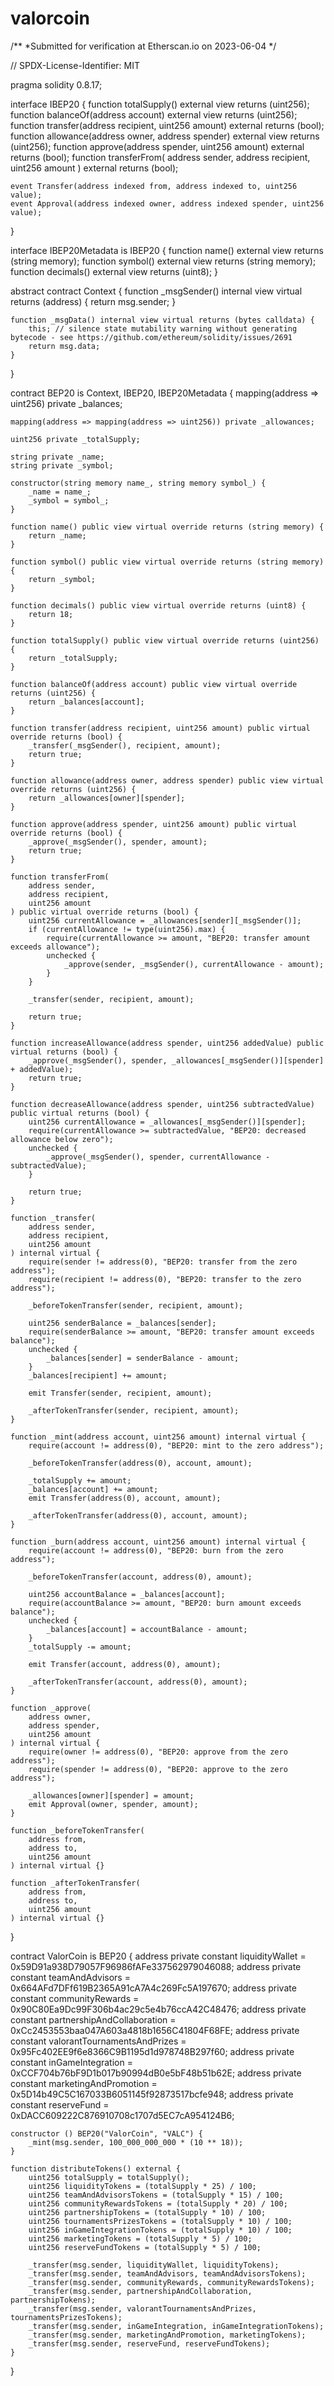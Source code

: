 # valorcoin
/**
 *Submitted for verification at Etherscan.io on 2023-06-04
*/

// SPDX-License-Identifier: MIT

pragma solidity 0.8.17;

interface IBEP20 {
    function totalSupply() external view returns (uint256);
    function balanceOf(address account) external view returns (uint256);
    function transfer(address recipient, uint256 amount) external returns (bool);
    function allowance(address owner, address spender) external view returns (uint256);
    function approve(address spender, uint256 amount) external returns (bool);
    function transferFrom(
        address sender,
        address recipient,
        uint256 amount
    ) external returns (bool);
   
    event Transfer(address indexed from, address indexed to, uint256 value);
    event Approval(address indexed owner, address indexed spender, uint256 value);
}

interface IBEP20Metadata is IBEP20 {
    function name() external view returns (string memory);
    function symbol() external view returns (string memory);
    function decimals() external view returns (uint8);
}

abstract contract Context {
    function _msgSender() internal view virtual returns (address) {
        return msg.sender;
    }

    function _msgData() internal view virtual returns (bytes calldata) {
        this; // silence state mutability warning without generating bytecode - see https://github.com/ethereum/solidity/issues/2691
        return msg.data;
    }
}

contract BEP20 is Context, IBEP20, IBEP20Metadata {
    mapping(address => uint256) private _balances;

    mapping(address => mapping(address => uint256)) private _allowances;

    uint256 private _totalSupply;

    string private _name;
    string private _symbol;

    constructor(string memory name_, string memory symbol_) {
        _name = name_;
        _symbol = symbol_;
    }

    function name() public view virtual override returns (string memory) {
        return _name;
    }

    function symbol() public view virtual override returns (string memory) {
        return _symbol;
    }

    function decimals() public view virtual override returns (uint8) {
        return 18;
    }

    function totalSupply() public view virtual override returns (uint256) {
        return _totalSupply;
    }

    function balanceOf(address account) public view virtual override returns (uint256) {
        return _balances[account];
    }

    function transfer(address recipient, uint256 amount) public virtual override returns (bool) {
        _transfer(_msgSender(), recipient, amount);
        return true;
    }

    function allowance(address owner, address spender) public view virtual override returns (uint256) {
        return _allowances[owner][spender];
    }

    function approve(address spender, uint256 amount) public virtual override returns (bool) {
        _approve(_msgSender(), spender, amount);
        return true;
    }

    function transferFrom(
        address sender,
        address recipient,
        uint256 amount
    ) public virtual override returns (bool) {
        uint256 currentAllowance = _allowances[sender][_msgSender()];
        if (currentAllowance != type(uint256).max) {
            require(currentAllowance >= amount, "BEP20: transfer amount exceeds allowance");
            unchecked {
                _approve(sender, _msgSender(), currentAllowance - amount);
            }
        }

        _transfer(sender, recipient, amount);

        return true;
    }

    function increaseAllowance(address spender, uint256 addedValue) public virtual returns (bool) {
        _approve(_msgSender(), spender, _allowances[_msgSender()][spender] + addedValue);
        return true;
    }

    function decreaseAllowance(address spender, uint256 subtractedValue) public virtual returns (bool) {
        uint256 currentAllowance = _allowances[_msgSender()][spender];
        require(currentAllowance >= subtractedValue, "BEP20: decreased allowance below zero");
        unchecked {
            _approve(_msgSender(), spender, currentAllowance - subtractedValue);
        }

        return true;
    }

    function _transfer(
        address sender,
        address recipient,
        uint256 amount
    ) internal virtual {
        require(sender != address(0), "BEP20: transfer from the zero address");
        require(recipient != address(0), "BEP20: transfer to the zero address");

        _beforeTokenTransfer(sender, recipient, amount);

        uint256 senderBalance = _balances[sender];
        require(senderBalance >= amount, "BEP20: transfer amount exceeds balance");
        unchecked {
            _balances[sender] = senderBalance - amount;
        }
        _balances[recipient] += amount;

        emit Transfer(sender, recipient, amount);

        _afterTokenTransfer(sender, recipient, amount);
    }

    function _mint(address account, uint256 amount) internal virtual {
        require(account != address(0), "BEP20: mint to the zero address");

        _beforeTokenTransfer(address(0), account, amount);

        _totalSupply += amount;
        _balances[account] += amount;
        emit Transfer(address(0), account, amount);

        _afterTokenTransfer(address(0), account, amount);
    }

    function _burn(address account, uint256 amount) internal virtual {
        require(account != address(0), "BEP20: burn from the zero address");

        _beforeTokenTransfer(account, address(0), amount);

        uint256 accountBalance = _balances[account];
        require(accountBalance >= amount, "BEP20: burn amount exceeds balance");
        unchecked {
            _balances[account] = accountBalance - amount;
        }
        _totalSupply -= amount;

        emit Transfer(account, address(0), amount);

        _afterTokenTransfer(account, address(0), amount);
    }

    function _approve(
        address owner,
        address spender,
        uint256 amount
    ) internal virtual {
        require(owner != address(0), "BEP20: approve from the zero address");
        require(spender != address(0), "BEP20: approve to the zero address");

        _allowances[owner][spender] = amount;
        emit Approval(owner, spender, amount);
    }

    function _beforeTokenTransfer(
        address from,
        address to,
        uint256 amount
    ) internal virtual {}

    function _afterTokenTransfer(
        address from,
        address to,
        uint256 amount
    ) internal virtual {}
}

contract ValorCoin is BEP20 {
    address private constant liquidityWallet = 0x59D91a938D79057F96986fAFe337562979046088;
    address private constant teamAndAdvisors = 0x664AFd7DFf619B2365A91cA7A4c269Fc5A197670;
    address private constant communityRewards = 0x90C80Ea9Dc99F306b4ac29c5e4b76ccA42C48476;
    address private constant partnershipAndCollaboration = 0xCc2453553baa047A603a4818b1656C41804F68FE;
    address private constant valorantTournamentsAndPrizes = 0x95Fc402EE9f6e8366C9B1195d1d978748B297f60;
    address private constant inGameIntegration = 0xCCF704b76bF9D1b017b90994dB0e5bF48b51b62E;
    address private constant marketingAndPromotion = 0x5D14b49C5C167033B6051145f92873517bcfe948;
    address private constant reserveFund = 0xDACC609222C876910708c1707d5EC7cA954124B6;

    constructor () BEP20("ValorCoin", "VALC") {
        _mint(msg.sender, 100_000_000_000 * (10 ** 18));
    }

    function distributeTokens() external {
        uint256 totalSupply = totalSupply();
        uint256 liquidityTokens = (totalSupply * 25) / 100;
        uint256 teamAndAdvisorsTokens = (totalSupply * 15) / 100;
        uint256 communityRewardsTokens = (totalSupply * 20) / 100;
        uint256 partnershipTokens = (totalSupply * 10) / 100;
        uint256 tournamentsPrizesTokens = (totalSupply * 10) / 100;
        uint256 inGameIntegrationTokens = (totalSupply * 10) / 100;
        uint256 marketingTokens = (totalSupply * 5) / 100;
        uint256 reserveFundTokens = (totalSupply * 5) / 100;

        _transfer(msg.sender, liquidityWallet, liquidityTokens);
        _transfer(msg.sender, teamAndAdvisors, teamAndAdvisorsTokens);
        _transfer(msg.sender, communityRewards, communityRewardsTokens);
        _transfer(msg.sender, partnershipAndCollaboration, partnershipTokens);
        _transfer(msg.sender, valorantTournamentsAndPrizes, tournamentsPrizesTokens);
        _transfer(msg.sender, inGameIntegration, inGameIntegrationTokens);
        _transfer(msg.sender, marketingAndPromotion, marketingTokens);
        _transfer(msg.sender, reserveFund, reserveFundTokens);
    }
}
